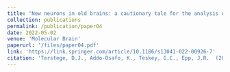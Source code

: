 ```yaml
---
title: "New neurons in old brains: a cautionary tale for the analysis of neurogenesis in post-mortem tissue."
collection: publications
permalink: /publication/paper04
date: 2022-05-02
venue: 'Molecular Brain'
paperurl: '/files/paper04.pdf'
link: 'https://link.springer.com/article/10.1186/s13041-022-00926-7'
citation: 'Terstege, D.J., Addo-Osafo, K., Teskey, G.C., Epp, J.R.  (2022). &quot;New neurons in old brains: a cautionary tale for the analysis of neurogenesis in post-mortem tissue.&quot; <i>Frontiers in Behavioral Neuroscience</i>. 15(38).'
---
```

